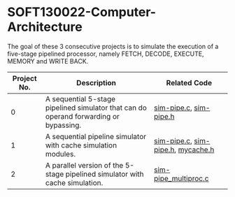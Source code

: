# SOFT130022-Computer-Architecture
The goal of these 3 consecutive projects is to simulate the execution of a five-stage pipelined processor, namely FETCH, DECODE, EXECUTE, MEMORY and WRITE BACK.

Project No. | Description | Related Code
------------|-------------|-------------
0 | A sequential 5-stage pipelined simulator that can do operand forwarding or bypassing.|[sim-pipe.c](https://github.com/luzhoutao/SOFT130022-Computer-Architecture/blob/master/simplesim-3.0/sim-pipe.c), [sim-pipe.h](https://github.com/luzhoutao/SOFT130022-Computer-Architecture/blob/master/simplesim-3.0/sim-pipe.h)
1 | A sequential pipeline simulator with cache simulation modules. | [sim-pipe.c](https://github.com/luzhoutao/SOFT130022-Computer-Architecture/blob/master/simplesim-3.0/sim-pipe.c), [sim-pipe.h](https://github.com/luzhoutao/SOFT130022-Computer-Architecture/blob/master/simplesim-3.0/sim-pipe.h), [mycache.h](https://github.com/luzhoutao/SOFT130022-Computer-Architecture/blob/master/simplesim-3.0/mycache.h)
2 | A parallel version of the 5-stage pipelined simulator with cache simulation. | [sim-pipe_multiproc.c](https://github.com/luzhoutao/SOFT130022-Computer-Architecture/blob/master/simplesim-3.0/sim-pipe_multiproc.c)
